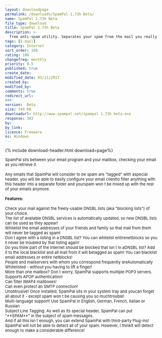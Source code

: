 ```yaml
---
layout: downloadpage
permalink: /downloads/SpamPal-1,73h-Beta/
name: SpamPal 1.73h Beta
file_type: download
title: SpamPal 1.73h Beta
description: >-
  free anti-spam utility. Separates your spam from the mail you really want to read
tags: [E-mail]
category: Internet
sort_order: 100
rating: 100
changefreq: monthly
priority: 0.5
published: true
create_date:
modified_date: 03/11/2017
created_by:
modified_by:
comments: true
redirect_url:
###
version:  Beta
size: 749 KB
downloadurl: http://www.spampal.net/spampal 1.73h beta.exe
response: 302
by:
by_link:
licence: Freeware
os: Windows
---
```


{% include download-header.html download=page%}

<p style="fix-download-text !important">
<p><font size="2"><p>SpamPal sits between your email</a> program and your mailbox, checking your email as you retrieve it. <br />
<br />
Any emails that SpamPal will consider to be spam are "tagged" with aspecial header. you will be able to easily configure your email clientto filter anything with this header into a separate folder and yourspam won t be mixed up with the rest of your emails anymore.<br />
<br />
<span class="articleDetailsLink"><strong>Features:</strong></span><br />
<br />
Check your mail against the freely-usable DNSBL lists (aka "blocking lists") of your choice. <br />
The list of available DNSBL services is automatically updated, so new DNSBL lists can be used as they appear! <br />
Whitelist the email addresses of your friends and family so that mail from them will never be tagged as spam! <br />
Don t agree with a listing in a DNSBL list? You can whitelist entirenetblocks so you ll never be troubled by that listing again! <br />
Do you think part of the Internet should be blocked that isn t in aDNSBL list? Add it to the local blacklist and all mail from it will betagged as spam! You can blacklist email addresses or entire netblocks! <br />
People and mailservers with whom you correspond frequently areAutomatically Whitelisted - without you having to lift a finger! <br />
More than one mailbox? Don t worry, SpamPal supports multiple POP3 servers. <br />
Supports APOP authentication! <br />
Can filter IMAP4 mailboxes! <br />
Can even protect an SMTP connection! <br />
Unobtrusive! Once installed, SpamPal sits in your system tray and youcan forget all about it - except spam won t be causing you so muchtrouble! <br />
Multi-language support! Use SpamPal in English, German, French, Italian or Russian <br />
Subject Line Tagging. As well as its special header, SpamPal can put "**SPAM**" in the subject of spam messages. <br />
And if all this isn t enough, you can extend SpamPal with third-party Plug-ins! <br />
SpamPal will not be able to detect all of your spam. However, I thinkit will detect enough to make a considerable difference!</p></p></p>
